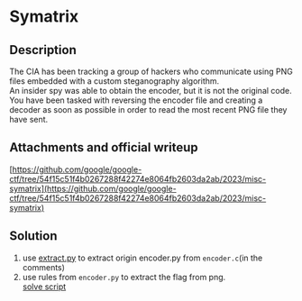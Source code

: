 # Symatrix
## Description
The CIA has been tracking a group of hackers who communicate using PNG files embedded with a custom steganography algorithm.   
An insider spy was able to obtain the encoder, but it is not the original code.   
You have been tasked with reversing the encoder file and creating a decoder as soon as possible in order to read the most recent PNG file they have sent.  
## Attachments and official writeup
[https://github.com/google/google-ctf/tree/54f15c51f4b0267288f42274e8064fb2603da2ab/2023/misc-symatrix](https://github.com/google/google-ctf/tree/54f15c51f4b0267288f42274e8064fb2603da2ab/2023/misc-symatrix)
## Solution
1. use [extract.py](./extract.py) to extract origin encoder.py from `encoder.c`(in the comments)  
2. use rules from `encoder.py` to extract the flag from png.  
[solve script](./solve.ipynb)  